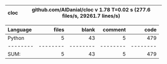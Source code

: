 cloc|github.com/AlDanial/cloc v 1.78  T=0.02 s (277.6 files/s, 29261.7 lines/s)
--- | ---

Language|files|blank|comment|code
:-------|-------:|-------:|-------:|-------:
Python|5|43|5|479
--------|--------|--------|--------|--------
SUM:|5|43|5|479
